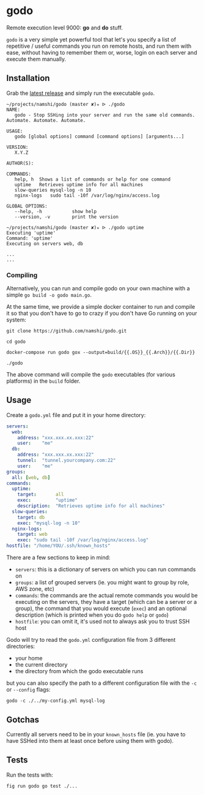 # godo

Remote execution level 9000: **go** and **do**
stuff.

`godo` is a very simple yet powerful tool that
let's you specify a list of repetitive / useful
commands you run on remote hosts, and run them
with ease, without having to remember them or,
worse, login on each server and execute them
manually.

## Installation

Grab the [latest release](https://github.com/namshi/godo/releases)
and simply run the executable `godo`.

```
~/projects/namshi/godo (master ✘)✭ ᐅ ./godo
NAME:
   godo - Stop SSHing into your server and run the same old commands. Automate. Automate. Automate.

USAGE:
   godo [global options] command [command options] [arguments...]

VERSION:
   X.Y.Z

AUTHOR(S): 
   
COMMANDS:
   help, h	Shows a list of commands or help for one command
   uptime	Retrieves uptime info for all machines
   slow-queries	mysql-log -n 10
   nginx-logs	sudo tail -10f /var/log/nginx/access.log
   
GLOBAL OPTIONS:
   --help, -h			show help
   --version, -v		print the version
   
~/projects/namshi/godo (master ✘)✭ ᐅ ./godo uptime
Executing 'uptime'
Command: 'uptime'
Executing on servers web, db

...
...
```

### Compiling

Alternatively, you can run and compile godo on
your own machine with a simple `go build -o godo main.go`.

At the same time, we provide a simple docker container
to run and compile it so that you don't have to
go to crazy if you don't have Go running on your
system:

```
git clone https://github.com/namshi/godo.git

cd godo

docker-compose run godo gox --output=build/{{.OS}}_{{.Arch}}/{{.Dir}}

./godo
```

The above command will compile the `godo` executables
(for various platforms) in the `build` folder.

## Usage

Create a `godo.yml` file and put it in your home directory:

``` godo.yml
servers:
  web:
    address: "xxx.xxx.xx.xxx:22"
    user:    "me"
  db:
    address: "xxx.xxx.xx.xxx:22"
    tunnel:  "tunnel.yourcompany.com:22"
    user:    "me"
groups:
  all: [web, db]
commands:
  uptime:
    target:       all
    exec:         "uptime"  
    description:  "Retrieves uptime info for all machines"  
  slow-queries:
    target: db
    exec: "mysql-log -n 10"
  nginx-logs:
    target: web
    exec: "sudo tail -10f /var/log/nginx/access.log"
hostfile: "/home/YOU/.ssh/known_hosts"
```

There are a few sections to keep in mind:

* `servers`: this is a dictionary of servers on which you can run commands on
* `groups`: a list of grouped servers (ie. you might want to group by role, AWS zone, etc)
* `commands`: the commands are the actual remote commands you would be executing on the servers,
they have a target (which can be a server or a group), the command that you would execute (`exec`)
and an optional description (which is printed when you do `godo help` or `godo`)
* `hostfile`: you can omit it, it's used not to always ask you to trust SSH host

Godo will try to read the `godo.yml` configuration file
from 3 different directories:

* your home
* the current directory
* the directory from which the godo executable runs

but you can also specify the path to a different
configuration file with the `-c` or `--config` flags:

```
godo -c ./../my-config.yml mysql-log
```

## Gotchas

Currently all servers need to be in your `known_hosts` file (ie. you
have to have SSHed into them at least once before using them with godo).

## Tests

Run the tests with:

```
fig run godo go test ./...
```